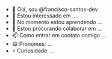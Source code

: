 - 👋 Olá, sou @francisco-santos-dev
- 👀 Estou interessado em ...
- 🌱 No momento estou aprendendo ...
- 💞️ Estou procurando colaborar em ...
- 📫 Como entrar em contato comigo ...
- 😄 Pronomes: ...
- ⚡ Curiosidade: ...
